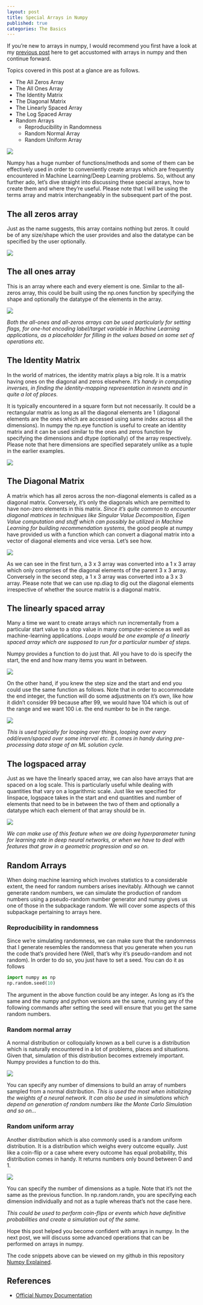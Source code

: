 ```yaml
---
layout: post
title: Special Arrays in Numpy
published: true
categories: The Basics
---
```


If you’re new to arrays in numpy, I would recommend you first have a look at my [previous post](https://elisonsherton.github.io//2020/08/18/basics-of-numpy.html) here to get accustomed with arrays in numpy and then continue forward.

Topics covered in this post at a glance are as follows.
- The All Zeros Array
- The All Ones Array
- The Identity Matrix
- The Diagonal Matrix
- The Linearly Spaced Array
- The Log Spaced Array
- Random Arrays
    - Reproducibility in Randomness
    - Random Normal Array
    - Random Uniform Array

![](https://miro.medium.com/max/1890/0*KAQCY_iauVmPx_u0)

Numpy has a huge number of functions/methods and some of them can be effectively used in order to conveniently create arrays which are frequently encountered in Machine Learning/Deep Learning problems.
So, without any further ado, let’s dive straight into discussing these special arrays, how to create them and where they’re useful. Please note that I will be using the terms array and matrix interchangeably in the subsequent part of the post.

## The all zeros array

Just as the name suggests, this array contains nothing but zeros. It could be of any size/shape which the user provides and also the datatype can be specified by the user optionally.

![](https://miro.medium.com/max/663/1*C9SuVpii7lu7pqfuaYDPuw.png)

## The all ones array

This is an array where each and every element is one. Similar to the all-zeros array, this could be built using the np.ones function by specifying the shape and optionally the datatype of the elements in the array.

![](https://miro.medium.com/max/664/1*Cyyf7fsGkUrTX0tzGksl4A.png)

*Both the all-ones and all-zeros arrays can be used particularly for setting flags, for one-hot encoding label/target variable in Machine Learning applications, as a placeholder for filling in the values based on some set of operations etc.*

## The Identity Matrix

In the world of matrices, the identity matrix plays a big role. It is a matrix having ones on the diagonal and zeros elsewhere. *It’s handy in computing inverses, in finding the identity-mapping representation in resnets and in quite a lot of places.*

It is typically encountered in a square form but not necessarily. It could be a rectangular matrix as long as all the diagonal elements are 1 (diagonal elements are the ones which are accessed using same index across all the dimensions). In numpy the np.eye function is useful to create an identity matrix and it can be used similar to the ones and zeros function by specifying the dimensions and dtype (optionally) of the array respectively. Please note that here dimensions are specified separately unlike as a tuple in the earlier examples.

![](https://miro.medium.com/max/516/1*RVq4FRWYXGBuRaCuCnnxUA.png)

## The Diagonal Matrix

A matrix which has all zeros across the non-diagonal elements is called as a diagonal matrix. Conversely, it’s only the diagonals which are permitted to have non-zero elements in this matrix. *Since it’s quite common to encounter diagonal matrices in techniques like Singular Value Decomposition, Eigen Value computation and stuff which can possibly be utilized in Machine Learning for building recommendation systems*, the good people at numpy have provided us with a function which can convert a diagonal matrix into a vector of diagonal elements and vice versa. Let’s see how.

![](https://miro.medium.com/max/700/1*WVrL0BTMQAcbXrzWGeGAkA.png)

As we can see in the first turn, a 3 x 3 array was converted into a 1 x 3 array which only comprises of the diagonal elements of the parent 3 x 3 array. Conversely in the second step, a 1 x 3 array was converted into a 3 x 3 array.
Please note that we can use np.diag to dig out the diagonal elements irrespective of whether the source matrix is a diagonal matrix.

## The linearly spaced array

Many a time we want to create arrays which run incrementally from a particular start value to a stop value in many computer-science as well as machine-learning applications. *Loops would be one example of a linearly spaced array which are supposed to run for a particular number of steps.*

Numpy provides a function to do just that. All you have to do is specify the start, the end and how many items you want in between.

![](https://miro.medium.com/max/700/1*x-ZW-COlcNNRq5ePP36QZA.png)

On the other hand, if you knew the step size and the start and end you could use the same function as follows. Note that in order to accommodate the end integer, the function will do some adjustments on it’s own, like how it didn’t consider 99 because after 99, we would have 104 which is out of the range and we want 100 i.e. the end number to be in the range.

![](https://miro.medium.com/max/700/1*ZlosUQdREawCc6Lq7_SoRg.png)

*This is used typically for looping over things, looping over every odd/even/spaced over some interval etc. It comes in handy during pre-processing data stage of an ML solution cycle.*

## The logspaced array

Just as we have the linearly spaced array, we can also have arrays that are spaced on a log scale. This is particularly useful while dealing with quantities that vary on a logarithmic scale. Just like we specified for linspace, logspace takes in the start and end quantities and number of elements that need to be in between the two of them and optionally a datatype which each element of that array should be in.

![](https://miro.medium.com/max/700/1*_0l21AqOYNEZ_x8sjk0pFw.png)

*We can make use of this feature when we are doing hyperparameter tuning for learning rate in deep neural networks, or when we have to deal with features that grow in a geometric progression and so on.*

## Random Arrays

When doing machine learning which involves statistics to a considerable extent, the need for random numbers arises inevitably. Although we cannot generate random numbers, we can simulate the production of random numbers using a pseudo-random number generator and numpy gives us one of those in the subpackage random. We will cover some aspects of this subpackage pertaining to arrays here.

### Reproducibility in randomness

Since we’re simulating randomness, we can make sure that the randomness that I generate resembles the randomness that you generate when you run the code that’s provided here (Well, that’s why it’s pseudo-random and not random). In order to do so, you just have to set a seed. You can do it as follows

```python
import numpy as np
np.random.seed(10)
```

The argument in the above function could be any integer. As long as it’s the same and the numpy and python versions are the same, running any of the following commands after setting the seed will ensure that you get the same random numbers.

### Random normal array

A normal distribution or colloquially known as a bell curve is a distribution which is naturally encountered in a lot of problems, places and situations. Given that, simulation of this distribution becomes extremely important. Numpy provides a function to do this.

![](https://miro.medium.com/max/700/1*rxKHE1FPSwebAY1k1qyDrg.png)

You can specify any number of dimensions to build an array of numbers sampled from a normal distribution. *This is used the most when initializing the weights of a neural network. It can also be used in simulations which depend on generation of random numbers like the Monte Carlo Simulation and so on…*

### Random uniform array

Another distribution which is also commonly used is a random uniform distribution. It is a distribution which weighs every outcome equally. Just like a coin-flip or a case where every outcome has equal probability, this distribution comes in handy. It returns numbers only bound between 0 and 1.

![](https://miro.medium.com/max/700/1*-sUbdCgrwprcBF2maqtizQ.png)

You can specify the number of dimensions as a tuple. Note that it’s not the same as the previous function. In np.random.randn, you are specifying each dimension individually and not as a tuple whereas that’s not the case here.

*This could be used to perform coin-flips or events which have definitive probabilities and create a simulation out of the same.*

Hope this post helped you become confident with arrays in numpy. In the next post, we will discuss some advanced operations that can be performed on arrays in numpy.

The code snippets above can be viewed on my github in this repository [Numpy Explained](https://github.com/ElisonSherton/Numpy-Explained).

## References

- [Official Numpy Documentation](https://numpy.org/doc/stable/)